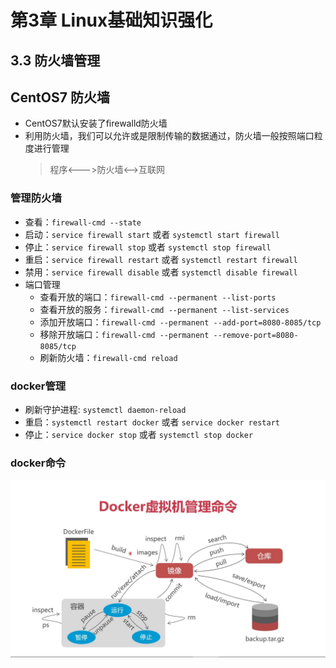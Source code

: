# 第3章 Linux基础知识强化

## 3.3 防火墙管理

## CentOS7 防火墙

+ CentOS7默认安装了firewalld防火墙
+ 利用防火墙，我们可以允许或是限制传输的数据通过，防火墙一般按照端口粒度进行管理
  > 程序<--->防火墙<-->互联网

### 管理防火墙

+ 查看：`firewall-cmd --state`
+ 启动：`service firewall start` 或者 `systemctl start firewall`
+ 停止：`service firewall stop`  或者 `systemctl stop firewall`
+ 重启：`service firewall restart` 或者 `systemctl restart firewall`
+ 禁用：`service firewall disable` 或者 `systemctl disable firewall`
+ 端口管理
  + 查看开放的端口：`firewall-cmd --permanent --list-ports`
  + 查看开放的服务：`firewall-cmd --permanent --list-services`
  + 添加开放端口：`firewall-cmd --permanent --add-port=8080-8085/tcp`
  + 移除开放端口：`firewall-cmd --permanent --remove-port=8080-8085/tcp`
  + 刷新防火墙：`firewall-cmd reload`
  
### docker管理

+ 刷新守护进程: `systemctl daemon-reload`
+ 重启：`systemctl restart docker` 或者 `service docker restart`
+ 停止：`service docker stop` 或者 `systemctl stop docker`

### docker命令

![docker常用命令](docker常用命令.jpg)
